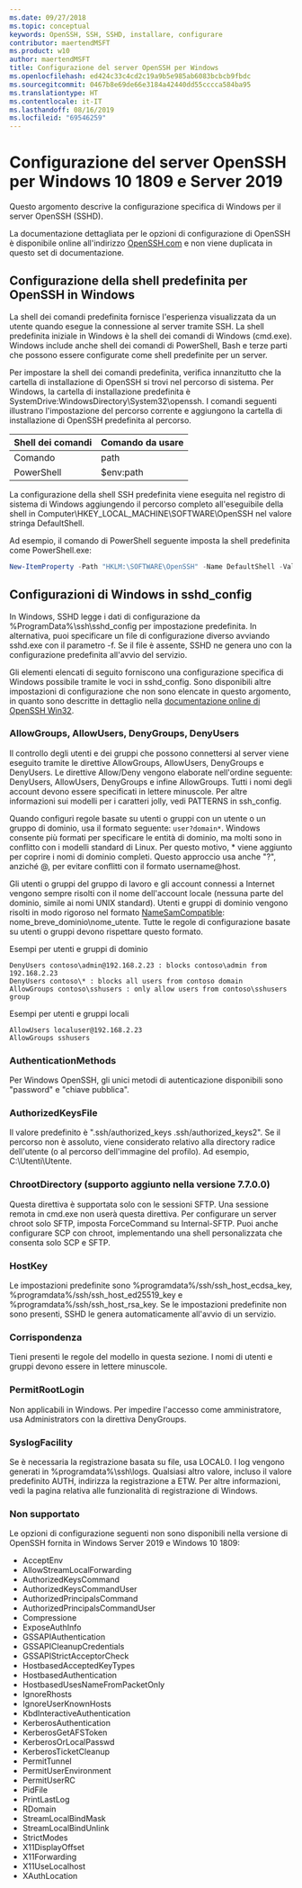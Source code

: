 ```yaml
---
ms.date: 09/27/2018
ms.topic: conceptual
keywords: OpenSSH, SSH, SSHD, installare, configurare
contributor: maertendMSFT
ms.product: w10
author: maertendMSFT
title: Configurazione del server OpenSSH per Windows
ms.openlocfilehash: ed424c33c4cd2c19a9b5e985ab6083bcbcb9fbdc
ms.sourcegitcommit: 0467b8e69de66e3184a42440dd55cccca584ba95
ms.translationtype: HT
ms.contentlocale: it-IT
ms.lasthandoff: 08/16/2019
ms.locfileid: "69546259"
---
```

# <a name="openssh-server-configuration-for-windows-10-1809-and-server-2019"></a>Configurazione del server OpenSSH per Windows 10 1809 e Server 2019

Questo argomento descrive la configurazione specifica di Windows per il server OpenSSH (SSHD). 

La documentazione dettagliata per le opzioni di configurazione di OpenSSH è disponibile online all'indirizzo [OpenSSH.com](https://www.openssh.com/manual.html) e non viene duplicata in questo set di documentazione. 

## <a name="configuring-the-default-shell-for-openssh-in-windows"></a>Configurazione della shell predefinita per OpenSSH in Windows

La shell dei comandi predefinita fornisce l'esperienza visualizzata da un utente quando esegue la connessione al server tramite SSH. La shell predefinita iniziale in Windows è la shell dei comandi di Windows (cmd.exe). Windows include anche shell dei comandi di PowerShell, Bash e terze parti che possono essere configurate come shell predefinite per un server.

Per impostare la shell dei comandi predefinita, verifica innanzitutto che la cartella di installazione di OpenSSH si trovi nel percorso di sistema. Per Windows, la cartella di installazione predefinita è SystemDrive:WindowsDirectory\System32\openssh. I comandi seguenti illustrano l'impostazione del percorso corrente e aggiungono la cartella di installazione di OpenSSH predefinita al percorso. 

Shell dei comandi | Comando da usare
------------- | -------------- 
Comando | path
PowerShell | $env:path

La configurazione della shell SSH predefinita viene eseguita nel registro di sistema di Windows aggiungendo il percorso completo all'eseguibile della shell in Computer\HKEY_LOCAL_MACHINE\SOFTWARE\OpenSSH nel valore stringa DefaultShell. 

Ad esempio, il comando di PowerShell seguente imposta la shell predefinita come PowerShell.exe:

```powershell
New-ItemProperty -Path "HKLM:\SOFTWARE\OpenSSH" -Name DefaultShell -Value "C:\Windows\System32\WindowsPowerShell\v1.0\powershell.exe" -PropertyType String -Force
```

## <a name="windows-configurations-in-sshd_config"></a>Configurazioni di Windows in sshd_config 

In Windows, SSHD legge i dati di configurazione da %ProgramData%\ssh\sshd_config per impostazione predefinita. In alternativa, puoi specificare un file di configurazione diverso avviando sshd.exe con il parametro -f.
Se il file è assente, SSHD ne genera uno con la configurazione predefinita all'avvio del servizio.

Gli elementi elencati di seguito forniscono una configurazione specifica di Windows possibile tramite le voci in sshd_config. Sono disponibili altre impostazioni di configurazione che non sono elencate in questo argomento, in quanto sono descritte in dettaglio nella [documentazione online di OpenSSH Win32](https://github.com/powershell/win32-openssh/wiki). 


### <a name="allowgroups-allowusers-denygroups-denyusers"></a>AllowGroups, AllowUsers, DenyGroups, DenyUsers 

Il controllo degli utenti e dei gruppi che possono connettersi al server viene eseguito tramite le direttive AllowGroups, AllowUsers, DenyGroups e DenyUsers. Le direttive Allow/Deny vengono elaborate nell'ordine seguente: DenyUsers, AllowUsers, DenyGroups e infine AllowGroups. Tutti i nomi degli account devono essere specificati in lettere minuscole. Per altre informazioni sui modelli per i caratteri jolly, vedi PATTERNS in ssh_config.

Quando configuri regole basate su utenti o gruppi con un utente o un gruppo di dominio, usa il formato seguente: ``` user?domain* ```.
Windows consente più formati per specificare le entità di dominio, ma molti sono in conflitto con i modelli standard di Linux. Per questo motivo, * viene aggiunto per coprire i nomi di dominio completi. Questo approccio usa anche "?", anziché @, per evitare conflitti con il formato username@host. 

Gli utenti o gruppi del gruppo di lavoro e gli account connessi a Internet vengono sempre risolti con il nome dell'account locale (nessuna parte del dominio, simile ai nomi UNIX standard). Utenti e gruppi di dominio vengono risolti in modo rigoroso nel formato [NameSamCompatible](https://docs.microsoft.com/windows/desktop/api/secext/ne-secext-extended_name_format): nome_breve_dominio\nome_utente. Tutte le regole di configurazione basate su utenti o gruppi devono rispettare questo formato.

Esempi per utenti e gruppi di dominio 

```
DenyUsers contoso\admin@192.168.2.23 : blocks contoso\admin from 192.168.2.23
DenyUsers contoso\* : blocks all users from contoso domain
AllowGroups contoso\sshusers : only allow users from contoso\sshusers group
```

Esempi per utenti e gruppi locali 

```
AllowUsers localuser@192.168.2.23
AllowGroups sshusers
```

### <a name="authenticationmethods"></a>AuthenticationMethods 

Per Windows OpenSSH, gli unici metodi di autenticazione disponibili sono "password" e "chiave pubblica".

### <a name="authorizedkeysfile"></a>AuthorizedKeysFile 

Il valore predefinito è ".ssh/authorized_keys .ssh/authorized_keys2". Se il percorso non è assoluto, viene considerato relativo alla directory radice dell'utente (o al percorso dell'immagine del profilo). Ad esempio, C:\Utenti\Utente.

### <a name="chrootdirectory-support-added-in-v7700"></a>ChrootDirectory (supporto aggiunto nella versione 7.7.0.0)

Questa direttiva è supportata solo con le sessioni SFTP. Una sessione remota in cmd.exe non userà questa direttiva. Per configurare un server chroot solo SFTP, imposta ForceCommand su Internal-SFTP. Puoi anche configurare SCP con chroot, implementando una shell personalizzata che consenta solo SCP e SFTP.

### <a name="hostkey"></a>HostKey

Le impostazioni predefinite sono %programdata%/ssh/ssh_host_ecdsa_key, %programdata%/ssh/ssh_host_ed25519_key e %programdata%/ssh/ssh_host_rsa_key. Se le impostazioni predefinite non sono presenti, SSHD le genera automaticamente all'avvio di un servizio.

### <a name="match"></a>Corrispondenza

Tieni presenti le regole del modello in questa sezione. I nomi di utenti e gruppi devono essere in lettere minuscole.

### <a name="permitrootlogin"></a>PermitRootLogin

Non applicabili in Windows. Per impedire l'accesso come amministratore, usa Administrators con la direttiva DenyGroups.

### <a name="syslogfacility"></a>SyslogFacility

Se è necessaria la registrazione basata su file, usa LOCAL0. I log vengono generati in %programdata%\ssh\logs.
Qualsiasi altro valore, incluso il valore predefinito AUTH, indirizza la registrazione a ETW. Per altre informazioni, vedi la pagina relativa alle funzionalità di registrazione di Windows.

### <a name="not-supported"></a>Non supportato 

Le opzioni di configurazione seguenti non sono disponibili nella versione di OpenSSH fornita in Windows Server 2019 e Windows 10 1809:

* AcceptEnv
* AllowStreamLocalForwarding
* AuthorizedKeysCommand
* AuthorizedKeysCommandUser
* AuthorizedPrincipalsCommand
* AuthorizedPrincipalsCommandUser
* Compressione
* ExposeAuthInfo
* GSSAPIAuthentication
* GSSAPICleanupCredentials
* GSSAPIStrictAcceptorCheck
* HostbasedAcceptedKeyTypes
* HostbasedAuthentication
* HostbasedUsesNameFromPacketOnly
* IgnoreRhosts
* IgnoreUserKnownHosts
* KbdInteractiveAuthentication
* KerberosAuthentication
* KerberosGetAFSToken
* KerberosOrLocalPasswd
* KerberosTicketCleanup
* PermitTunnel
* PermitUserEnvironment
* PermitUserRC
* PidFile
* PrintLastLog
* RDomain
* StreamLocalBindMask
* StreamLocalBindUnlink
* StrictModes
* X11DisplayOffset
* X11Forwarding
* X11UseLocalhost
* XAuthLocation

